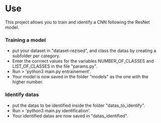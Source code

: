 # Use

This project allows you to train and identify a CNN following the ResNet model.

### Training a model

- put your dataset in "dataset-rezised", and class the datas by creating a subfolder per category.
- Enter the corrrect values for the variables NUMBER_OF_CLASSES and LIST_OF_CLASSES in the file "params.py".
- Run > 'python3 main.py entrainement'.
- Your model is now saved in the folder "models" as the one with the higher number.

### Identify datas
- put the datas to be identified inside the folder "datas_to_identify".
- Run > 'python3 main.py identification'.
- Your identified datas are now saved in "datas_identified".

